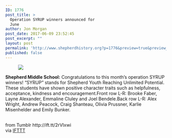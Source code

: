 ```yaml
---
ID: 1776
post_title: >
  Operation SYRUP winners announced for
  June
author: Jon Morgan
post_date: 2017-06-09 23:52:45
post_excerpt: ""
layout: post
permalink: 'http://www.shepherdhistory.org?p=1776&preview=true&preview_id=1776'
published: false
---
```

<figure class="tmblr-full" data-orig-height="1535" data-orig-width="2048"><img src="http://ift.tt/2raRbdb" data-orig-height="1535" data-orig-width="2048"/></figure><p><b>Shepherd Middle School:</b> Congratulations to this month&rsquo;s operation SYRUP winners! &ldquo;SYRUP&rdquo; stands for Shepherd Youth Reaching Unlimited Potential. These students have shown positive character traits such as helpfulness, acceptance, kindness and encouragement.Front row L-R: Brooke Faber, Layne Alexander, Emmaline Cluley and Joel Bendele.Back row L-R: Alex Wright, Andrew Peacock, Craig Shanteau, Olivia Prussner, Karlie Misenhelder and Emily Bunker.</p><br>
from Tumblr http://ift.tt/2rVIxwi<br>
via <a href="http://ift.tt/1c4nCfM">IFTTT</a>